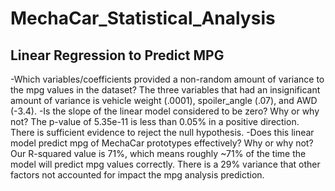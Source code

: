 # MechaCar_Statistical_Analysis

## Linear Regression to Predict MPG

-Which variables/coefficients provided a non-random amount of variance to the mpg values in the dataset?
The three variables that had an insignificant amount of variance is vehicle weight (.0001), spoiler_angle (.07), and AWD (-3.4).
-Is the slope of the linear model considered to be zero? Why or why not?
The p-value of 5.35e-11 is less than 0.05% in a positive direction. There is sufficient evidence to reject the null hypothesis.
-Does this linear model predict mpg of MechaCar prototypes effectively? Why or why not?
Our R-squared value is 71%, which means roughly ~71% of the time the model will predict mpg values correctly. There is a 29% variance that other factors not accounted for impact the mpg analysis prediction.